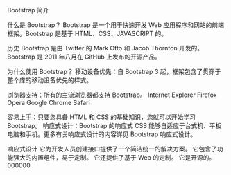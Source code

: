 Bootstrap 简介

什么是 Bootstrap？
Bootstrap 是一个用于快速开发 Web 应用程序和网站的前端框架。Bootstrap 是基于 HTML、CSS、JAVASCRIPT 的。

历史
Bootstrap 是由 Twitter 的 Mark Otto 和 Jacob Thornton 开发的。Bootstrap 是 2011 年八月在 GitHub 上发布的开源产品。

为什么使用 Bootstrap？
移动设备优先：自 Bootstrap 3 起，框架包含了贯穿于整个库的移动设备优先的样式。

浏览器支持：所有的主流浏览器都支持 Bootstrap。
Internet Explorer Firefox Opera Google Chrome Safari

容易上手：只要您具备 HTML 和 CSS 的基础知识，您就可以开始学习 Bootstrap。
响应式设计：Bootstrap 的响应式 CSS 能够自适应于台式机、平板电脑和手机。更多有关响应式设计的内容详见 Bootstrap 响应式设计。

响应式设计
它为开发人员创建接口提供了一个简洁统一的解决方案。
它包含了功能强大的内置组件，易于定制。
它还提供了基于 Web 的定制。
它是开源的。
000000
